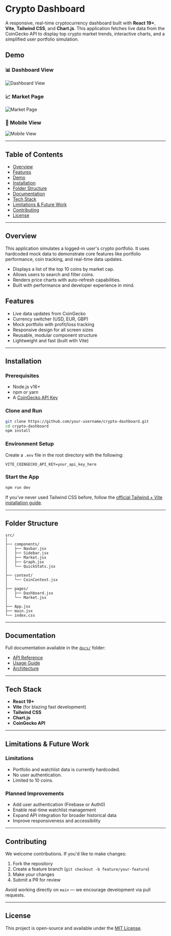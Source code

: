 <!-- @format -->

# Crypto Dashboard

A responsive, real-time cryptocurrency dashboard built with **React 19+**, **Vite**, **Tailwind CSS**, and **Chart.js**. This application fetches live data from the CoinGecko API to display top crypto market trends, interactive charts, and a simplified user portfolio simulation.
## Demo

### 📊 Dashboard View

![Dashboard View](vite-project./src/assets/Homepage.png)


### 📈 Market Page

![Market Page](vite-project./src/assets/MarketPage.png)

### 📱 Mobile View

![Mobile View](vite-project./src/assets/Mobile.png)

---
## Table of Contents

- [Overview](#overview)
- [Features](#features)
- [Demo](#demo)
- [Installation](#installation)
- [Folder Structure](#folder-structure)
- [Documentation](#documentation)
- [Tech Stack](#tech-stack)
- [Limitations & Future Work](#limitations--future-work)
- [Contributing](#contributing)
- [License](#license)

---

## Overview

This application simulates a logged-in user's crypto portfolio. It uses hardcoded mock data to demonstrate core features like portfolio performance, coin tracking, and real-time data updates.

- Displays a list of the top 10 coins by market cap.
- Allows users to search and filter coins.
- Renders price charts with auto-refresh capabilities.
- Built with performance and developer experience in mind.



## Features

- Live data updates from CoinGecko
- Currency switcher (USD, EUR, GBP)
- Mock portfolio with profit/loss tracking
- Responsive design for all screen sizes
- Reusable, modular component structure
- Lightweight and fast (built with Vite)

---

## Installation

### Prerequisites

- Node.js v16+
- npm or yarn
- A [CoinGecko API Key](https://docs.coingecko.com/reference/introduction)

### Clone and Run

```bash
git clone https://github.com/your-username/crypto-dashboard.git
cd crypto-dashboard
npm install
```

### Environment Setup

Create a `.env` file in the root directory with the following:

```env
VITE_COINGECKO_API_KEY=your_api_key_here
```

### Start the App

```bash
npm run dev
```

If you've never used Tailwind CSS before, follow the [official Tailwind + Vite installation guide](https://tailwindcss.com/docs/installation/using-vite).

---

## Folder Structure

```
src/
│
├── components/
│   ├── Navbar.jsx
│   ├── Sidebar.jsx
│   ├── Market.jsx
│   ├── Graph.jsx
│   └── QuickStats.jsx
│
├── context/
│   └── CoinContext.jsx
│
├── pages/
│   ├── Dashboard.jsx
│   └── Market.jsx
│
├── App.jsx
├── main.jsx
└── index.css
```

---

## Documentation

Full documentation available in the [`docs/`](./docs/) folder:

- [API Reference](./docs/api.md)
- [Usage Guide](./docs/usage.md)
- [Architecture](./docs/architecture.md)

---

## Tech Stack

- **React 19+**
- **Vite** (for blazing fast development)
- **Tailwind CSS**
- **Chart.js**
- **CoinGecko API**

---

## Limitations & Future Work

### Limitations

- Portfolio and watchlist data is currently hardcoded.
- No user authentication.
- Limited to 10 coins.

### Planned Improvements

- Add user authentication (Firebase or Auth0)
- Enable real-time watchlist management
- Expand API integration for broader historical data
- Improve responsiveness and accessibility

---

## Contributing

We welcome contributions. If you'd like to make changes:

1. Fork the repository
2. Create a feature branch (`git checkout -b feature/your-feature`)
3. Make your changes
4. Submit a PR for review

Avoid working directly on `main` — we encourage development via pull requests.

---

## License

This project is open-source and available under the [MIT License](LICENSE).

